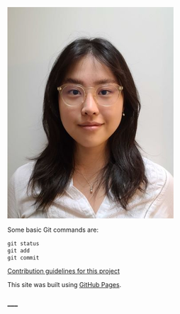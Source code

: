 
![This is an image](https://raw.githubusercontent.com/iggyim/egunim/main/images/HeadShot_mod.jpg)

Some basic Git commands are:
```
git status
git add
git commit
```

[Contribution guidelines for this project](/CONTRIBUTING)

This site was built using [GitHub Pages](https://pages.github.com/).

### ___
